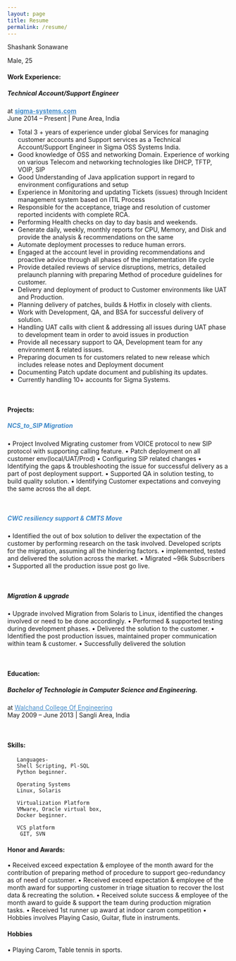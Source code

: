```yaml
---
layout: page
title: Resume
permalink: /resume/
---
```


Shashank Sonawane 
 
Male, 25 


#### Work Experience:

##### Technical Account/Support Engineer 
at <a style="color: #428bca" href="http://sigma-systems.com/"><b>sigma-systems.com</b></a><br>
June 2014 – Present | Pune Area, India
<ul>
<li>Total 3 + years of experience under global Services for managing customer accounts and Support services as a Technical Account/Support Engineer in Sigma OSS Systems India.</li>
 
<li>Good knowledge of OSS and networking Domain. Experience of working on various Telecom and networking technologies like DHCP, TFTP, VOIP, SIP</li>
<li>Good Understanding of Java application support in regard to environment configurations and setup</li> 
<li>Experience in Monitoring and updating Tickets (issues) through Incident management system based on ITIL Process</li>
<li>Responsible for the acceptance, triage and resolution of customer reported incidents with complete RCA. </li> 
<li>Performing Health checks on day to day basis and weekends.</li>
<li>Generate daily, weekly, monthly reports for CPU, Memory, and Disk and provide the analysis & recommendations on the same</li>
<li>Automate deployment processes to reduce human errors. </li>
<li>Engaged at the account level in providing recommendations and proactive advice through all phases of the implementation life cycle</li>
<li>Provide detailed reviews of service disruptions, metrics, detailed prelaunch planning with preparing Method of procedure guidelines for customer.</li>
<li>Delivery and deployment of product to Customer environments like UAT and Production. </li>
<li>Planning delivery of patches, builds & Hotfix in closely with clients.</li>
<li>Work with Development, QA, and BSA for successful delivery of solution.</li>
<li>Handling UAT calls with client & addressing all issues during UAT phase to development team in order to avoid issues in production</li>
<li>Provide all necessary support to QA, Development team for any environment & related issues.</li> 
<li>Preparing documen	ts for customers related to new release which includes release notes and Deployment document</li>
<li>Documenting Patch update document and publishing its updates.</li>
<li>Currently handling 10+ accounts for Sigma Systems.</li>
</ul>

<br>

#### Projects:

<h5><a style="color: #428bca">NCS_to_SIP Migration</a></h5>

•   Project Involved Migrating customer from VOICE protocol to new SIP protocol with supporting calling feature.
•   Patch deployment on all customer env(local/UAT/Prod)
•	Configuring SIP related changes
•	Identifying the gaps & troubleshooting the issue for successful delivery as a part of post deployment support.
•	Supported QA in solution testing, to build quality solution.
•	Identifying Customer expectations and conveying the same across the all dept.


<br>

<h5><b><a style="color: #428bca">CWC resiliency support & CMTS Move</a></b></h5>

• Identified the out of box solution to deliver the expectation of the customer by performing research on the task involved. Developed scripts for the migration, assuming all the hindering factors.
• implemented, tested and delivered the solution across the market. 
• Migrated ~96k Subscribers  
• Supported all the production issue post go live.

<br>

<h5><b>Migration & upgrade  </b></h5>

• Upgrade involved Migration from Solaris to Linux, identified the changes involved or need to be done accordingly. 
• Performed & supported testing during development phases. • Delivered the solution to the customer.
• Identified the post production issues, maintained proper communication within team & customer. 
• Successfully delivered the solution

<br>

#### Education:

##### Bachelor of Technologie in Computer Science and Engineering.
at <a style="color: #428bca" href="">Walchand College Of Engineering</a><br>
May 2009 – June 2013 | Sangli Area, India

<br>

#### Skills:

       Languages-  
       Shell Scripting, Pl-SQL 
       Python beginner. 
 
       Operating Systems    
       Linux, Solaris 
 
       Virtualization Platform 
       VMware, Oracle virtual box, 
       Docker beginner. 
 
       VCS platform  
        GIT, SVN 


#### Honor and Awards:
• Received exceed expectation & employee of the month award for the contribution of preparing method of procedure to support geo-redundancy as of need of customer.
• Received exceed expectation & employee of the month award for supporting customer in triage situation to recover the lost data & recreating the solution. 
• Received solute success & employee of the month award to guide & support the team during production migration tasks. 
• Received 1st runner up award at indoor carom competition  • Hobbies involves Playing Casio, Guitar, flute in instruments. 

#### Hobbies
• Playing Carom, Table tennis in sports. 
